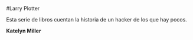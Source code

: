 #Larry Plotter

Esta serie de libros cuentan la historia de un hacker de los que hay pocos.

**Katelyn Miller** 